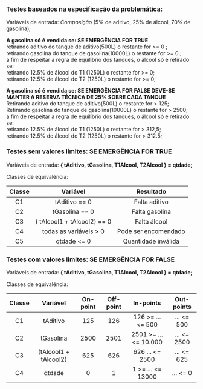 <h3>Testes baseados na especificação da problemática:</h3>
  Variáveis de entrada: <i>Composição</i> (5% de aditivo, 25% de álcool, 70% de gasolina);
 
<b>A gasolina só é vendida se: SE EMERGÊNCIA FOR <n>TRUE<n></b><br>
  retirando aditivo do tanque de aditivo(500L) o restante for >= 0 ;<br>
  retirando gasolina do tanque de gasolina(10000L) o restante for >= 0 ;<br>
  a fim de respeitar a regra de equilíbrio dos tanques, o álcool só é retirado se:<br>
  retirando 12.5% de álcool do T1 (1250L) o restante for >= 0;<br>
  retirando 12.5% de álcool do T2 (1250L) o restante for >= 0;<br>
 
<b>A gasolina só é vendida se: SE EMERGÊNCIA FOR <n>FALSE</n> DEVE-SE MANTER A RESERVA TÉCNICA DE 25% SOBRE CADA TANQUE</b><br>
  Retirando aditivo do tanque de aditivo(500L) o restante for > 125;<br>
  Retirando gasolina do tanque de gasolina(10000L) o restante for > 2500;<br>
  a fim de respeitar a regra de equilíbrio dos tanques, o álcool só é retirado se:<br>
  retirando 12.5% de álcool do T1 (1250L) o restante for > 312,5;<br>
  retirando 12.5% de álcool do T2 (1250L) o restante for > 312.5;<br>

<h3>Testes sem valores limites: SE EMERGÊNCIA FOR TRUE</h3>


Variáveis de entrada: <b>{ tAditivo, tGasolina, T1Alcool, T2Alcool } = qtdade;</b>


Classes de equivalência:<br>

| Classe | Variável | Resultado |
| :------: | :--------: | :---------: |
| C1     | tAditivo == 0 | Falta aditivo |
| C2     | tGasolina == 0| Falta gasolina |
| C3     | ( tAlcool1 + tAlcool2) == 0 | Falta álcool |
| C4     | todas as variáveis > 0 | Pode ser encomendado |
| C5     | qtdade <= 0 | Quantidade inválida |

<h3>Testes com valores limites: SE EMERGÊNCIA FOR FALSE</h3>

Variáveis de entrada: <b>{ tAditivo, tGasolina, T1Alcool, T2Alcool } = qtdade;</b>

Classes de equivalência:

|Classe|Variável|On-point|Off-point|In-points|Out-points|
|:----:|:------:|:------:|:-------:|:-------:|:--------:|
|C1|tAditivo|125|126|126 >= ... <= 500|... <= 500|
|C2|tGasolina|2500|2501|2501 >= ... <= 10.000|... <= 2500|
|C3|(tAlcool1 + tAlcool2)|625|626|626 ... <= 2500|... <= 625|
|C4|qtdade|0|1|1 >= ... <= 13000|... <= 0|
